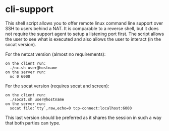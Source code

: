 # cli-support

This shell script allows you to offer remote linux command line support over SSH to users behind a NAT. 
It is comparable to a reverse shell, but it does not require the support agent to setup a listening port first.
The script allows the user to see what is executed and also allows the user to interact (in the socat version).

For the netcat version (almost no requirements):

    on the client run:
      ./nc.sh user@hostname
    on the server run:
      nc 0 6000

For the socat version (requires socat and screen):

    on the client run:
      ./socat.sh user@hostname
    on the server run:
      socat file:`tty`,raw,echo=0 tcp-connect:localhost:6000

This last version should be preferred as it shares the session in such a way that both parties can type.
